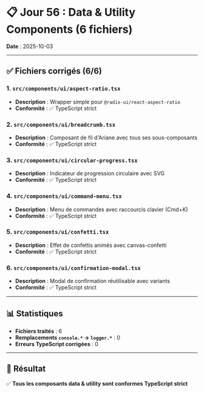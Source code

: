 # 📋 Jour 56 : Data & Utility Components (6 fichiers)

**Date** : 2025-10-03  

---

## ✅ Fichiers corrigés (6/6)

### 1. `src/components/ui/aspect-ratio.tsx`
- **Description** : Wrapper simple pour `@radix-ui/react-aspect-ratio`
- **Conformité** : ✅ TypeScript strict

### 2. `src/components/ui/breadcrumb.tsx`
- **Description** : Composant de fil d'Ariane avec tous ses sous-composants
- **Conformité** : ✅ TypeScript strict

### 3. `src/components/ui/circular-progress.tsx`
- **Description** : Indicateur de progression circulaire avec SVG
- **Conformité** : ✅ TypeScript strict

### 4. `src/components/ui/command-menu.tsx`
- **Description** : Menu de commandes avec raccourcis clavier (Cmd+K)
- **Conformité** : ✅ TypeScript strict

### 5. `src/components/ui/confetti.tsx`
- **Description** : Effet de confettis animés avec canvas-confetti
- **Conformité** : ✅ TypeScript strict

### 6. `src/components/ui/confirmation-modal.tsx`
- **Description** : Modal de confirmation réutilisable avec variants
- **Conformité** : ✅ TypeScript strict

---

## 📊 Statistiques

- **Fichiers traités** : 6
- **Remplacements `console.*` → `logger.*`** : 0
- **Erreurs TypeScript corrigées** : 0

---

## 🎯 Résultat

✅ **Tous les composants data & utility sont conformes TypeScript strict**
